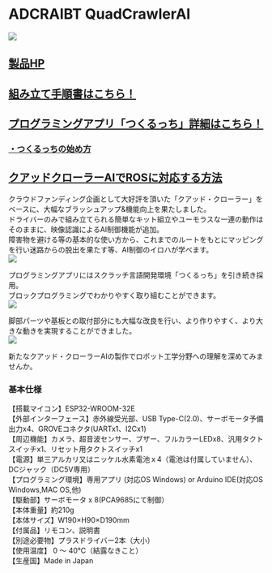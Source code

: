# ADCRAIBT QuadCrawlerAI
![](https://bit-trade-one.co.jp/wp/wp-content/uploads/2022/02/QCAI-BannerA_Big.jpg)

## [製品HP](https://bit-trade-one.co.jp/adcraibt/)

## [組み立て手順書はこちら！](https://bit-trade-one.co.jp/forUser/QCAI-MANUALWeb.pdf)

## [プログラミングアプリ「つくるっち」詳細はこちら！](https://bit-trade-one.github.io/QuadCrawlerAI/docs/app.html)

### [・つくるっちの始め方](tukuruch_QCAI1st.md)  


## [クアッドクローラーAIでROSに対応する方法](https://github.com/bit-trade-one/QuadCrawlerAI/tree/main/ROS)

クラウドファンディング企画として大好評を頂いた「クアッド・クローラー」をベースに、大幅なブラッシュアップ&機能向上を果たしました。  
ドライバーのみで組み立てられる簡単なキット組立やユーモラスな一連の動作はそのままに、映像認識によるAI制御機能が追加。  
障害物を避ける等の基本的な使い方から、これまでのルートをもとにマッピングを行い迷路からの脱出を果たす等、AI制御のイロハが学べます。  
![](https://lh3.googleusercontent.com/vA3IxZpSWRuS_zrfjPL0U1GzRwLLDKo2ymQXJvCADF70nwuOp1-7WhsVM_Qp6Bp6DWMT3wo2fZlaCF-Zb1STCTjH6qOPmkBjQGndwURLmH_ggcAwF-YnkJm6oR8671HoHtV3lCqd)

プログラミングアプリにはスクラッチ言語開発環境「つくるっち」を引き続き採用。  
ブロックプログラミングでわかりやすく取り組むことができます。  
![](https://lh4.googleusercontent.com/cSIzXje2FJ8FRecDLrMyGaXtlIWVMZ-xeniPRcGcB7ic1AIif_vIrx_fE1W5PnxdoVLxJYu2UY_8gPPBLwbcn-2Fguv_61MoKjuFhitVjfV_HWGUs9iRrTv3qMdJhh8CcMH97YNx)

脚部パーツや基板との取付部分にも大幅な改良を行い、より作りやすく、より大きな動きを実現することができました。  
![](https://lh6.googleusercontent.com/pm5AZH0hC7G6REhd7L3_e-TYA8pBGpnXiEQm9cmZoDGGISx29C1TvmWU01WMYM3nkEfQzeOs0g6G1XwQkKrMfKsUHd4ro45Q8QYfhtJcrRtdHmyxsHWvwadBdCdFrLkYt3nyNF8y)

新たなクアッド・クローラーAIの製作でロボット工学分野への理解を深めてみませんか。  


### 基本仕様

【搭載マイコン】ESP32-WROOM-32E  
【外部インターフェース】赤外線受光部、USB Type-C(2.0)、サーボモータ予備出力x4、GROVEコネクタ(UARTx1、I2Cx1)  
【周辺機能】カメラ、超音波センサー、ブザー、フルカラーLEDx8、汎用タクトスイッチx1、リセット用タクトスイッチx1  
【電源】単三アルカリ又はニッケル水素電池ｘ4（電池は付属していません）、DCジャック（DC5V専用）  
【プログラミング環境】専用アプリ (対応OS Windows) or Arduino IDE(対応OS Windows,MAC OS,他)  
【駆動部】サーボモータ x 8(PCA9685にて制御）  
【本体重量】約210g  
【本体サイズ】W190×H90×D190mm  
【付属品】リモコン、説明書  
【別途必要物】プラスドライバー2本（大小）  
【使用温度】 0 ～ 40℃（結露なきこと）  
【生産国】Made in Japan  

